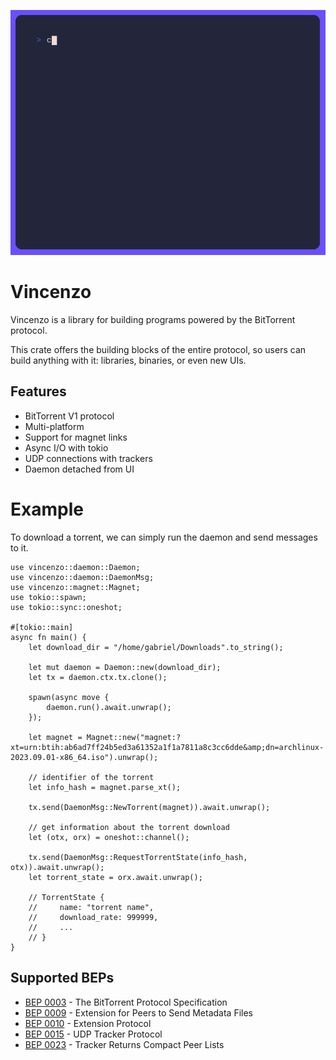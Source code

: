 ![image](tape.gif)

# Vincenzo

Vincenzo is a library for building programs powered by the BitTorrent protocol.

This crate offers the building blocks of the entire protocol, so users can build anything with it: libraries, binaries, or even new UIs.

## Features
- BitTorrent V1 protocol
- Multi-platform
- Support for magnet links
- Async I/O with tokio
- UDP connections with trackers
- Daemon detached from UI

# Example

To download a torrent, we can simply run the daemon and send messages to it.

```
use vincenzo::daemon::Daemon;
use vincenzo::daemon::DaemonMsg;
use vincenzo::magnet::Magnet;
use tokio::spawn;
use tokio::sync::oneshot;

#[tokio::main]
async fn main() {
    let download_dir = "/home/gabriel/Downloads".to_string();

    let mut daemon = Daemon::new(download_dir);
    let tx = daemon.ctx.tx.clone();

    spawn(async move {
        daemon.run().await.unwrap();
    });

    let magnet = Magnet::new("magnet:?xt=urn:btih:ab6ad7ff24b5ed3a61352a1f1a7811a8c3cc6dde&amp;dn=archlinux-2023.09.01-x86_64.iso").unwrap();

    // identifier of the torrent
    let info_hash = magnet.parse_xt();

    tx.send(DaemonMsg::NewTorrent(magnet)).await.unwrap();

    // get information about the torrent download
    let (otx, orx) = oneshot::channel();

    tx.send(DaemonMsg::RequestTorrentState(info_hash, otx)).await.unwrap();
    let torrent_state = orx.await.unwrap();

    // TorrentState {
    //     name: "torrent name",
    //     download_rate: 999999,
    //     ...
    // }
}
 ```

## Supported BEPs
- [BEP 0003](http://www.bittorrent.org/beps/bep_0003.html) - The BitTorrent Protocol Specification
- [BEP 0009](http://www.bittorrent.org/beps/bep_0009.html) - Extension for Peers to Send Metadata Files
- [BEP 0010](http://www.bittorrent.org/beps/bep_0010.html) - Extension Protocol
- [BEP 0015](http://www.bittorrent.org/beps/bep_0015.html) - UDP Tracker Protocol
- [BEP 0023](http://www.bittorrent.org/beps/bep_0023.html) - Tracker Returns Compact Peer Lists
